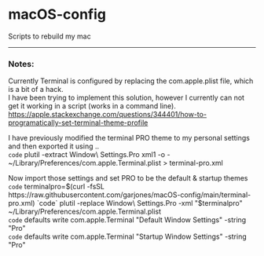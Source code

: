 # macOS-config
Scripts to rebuild my mac

---

### Notes:  

Currently Terminal is configured by replacing the com.apple.plist file, which is a bit of a hack.  
I have been trying to implement this solution, however I currently can not get it working in a script (works in a command line).  
https://apple.stackexchange.com/questions/344401/how-to-programatically-set-terminal-theme-profile  

I have previously modified the terminal PRO theme to my personal settings and then exported it using ..  
`code` plutil -extract Window\ Settings.Pro xml1 -o - ~/Library/Preferences/com.apple.Terminal.plist > terminal-pro.xml  

Now import those settings and set PRO to be the default & startup themes  
`code` terminalpro=$(curl -fsSL https://raw.githubusercontent.com/garjones/macOS-config/main/terminal-pro.xml)  
`code` plutil -replace Window\ Settings.Pro -xml "$terminalpro" ~/Library/Preferences/com.apple.Terminal.plist  
`code` defaults write com.apple.Terminal "Default Window Settings" -string "Pro"  
`code` defaults write com.apple.Terminal "Startup Window Settings" -string "Pro"  
